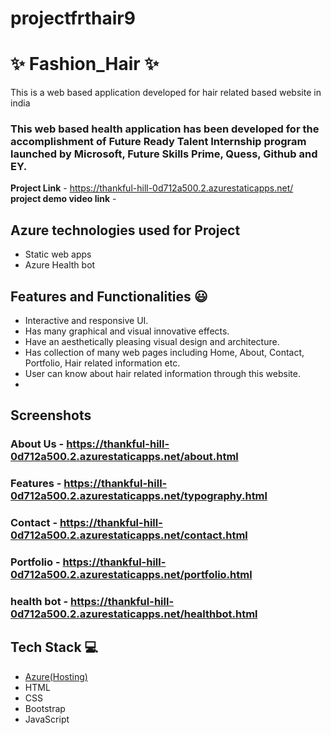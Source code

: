 # projectfrthair9
# ✨ Fashion_Hair ✨

This is a web based application developed for hair related based website in india

### This web based health application has been developed for the accomplishment of Future Ready Talent Internship program launched by Microsoft, Future Skills Prime, Quess, Github and EY.


**Project Link** - https://thankful-hill-0d712a500.2.azurestaticapps.net/
**project demo video link** - 

## Azure technologies used for Project

- Static web apps
- Azure Health bot

## Features and Functionalities 😃

- Interactive and responsive UI.
- Has many graphical and visual innovative effects.
- Have an aesthetically pleasing visual design and architecture.
- Has collection of many web pages including Home, About, Contact, Portfolio, Hair related information etc.
- User can know about hair related information through this website.
- 
## Screenshots





### About Us - https://thankful-hill-0d712a500.2.azurestaticapps.net/about.html



### Features - https://thankful-hill-0d712a500.2.azurestaticapps.net/typography.html


### Contact - https://thankful-hill-0d712a500.2.azurestaticapps.net/contact.html


### Portfolio - https://thankful-hill-0d712a500.2.azurestaticapps.net/portfolio.html


### health bot - https://thankful-hill-0d712a500.2.azurestaticapps.net/healthbot.html





## Tech Stack 💻

- [Azure(Hosting)](https://azure.microsoft.com/en-in/features/azure-portal/)
- HTML
- CSS
- Bootstrap
- JavaScript
